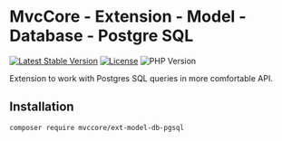 # MvcCore - Extension - Model - Database - Postgre SQL

[![Latest Stable Version](https://img.shields.io/badge/Stable-v5.1.0-brightgreen.svg?style=plastic)](https://github.com/mvccore/ext-model-db-pgsql/releases)
[![License](https://img.shields.io/badge/License-BSD%203-brightgreen.svg?style=plastic)](https://mvccore.github.io/docs/mvccore/5.0.0/LICENSE.md)
![PHP Version](https://img.shields.io/badge/PHP->=5.4-brightgreen.svg?style=plastic)

Extension to work with Postgres SQL queries in more comfortable API.

## Installation
```shell
composer require mvccore/ext-model-db-pgsql
```